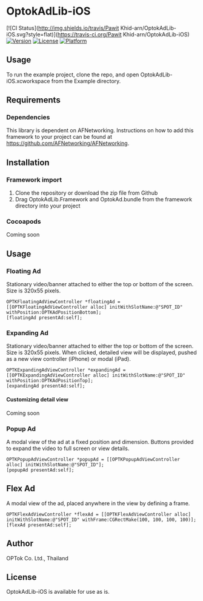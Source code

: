 # OptokAdLib-iOS

[![CI Status](http://img.shields.io/travis/Pawit Khid-arn/OptokAdLib-iOS.svg?style=flat)](https://travis-ci.org/Pawit Khid-arn/OptokAdLib-iOS)
[![Version](https://img.shields.io/cocoapods/v/OptokAdLib-iOS.svg?style=flat)](http://cocoadocs.org/docsets/OptokAdLib-iOS)
[![License](https://img.shields.io/cocoapods/l/OptokAdLib-iOS.svg?style=flat)](http://cocoadocs.org/docsets/OptokAdLib-iOS)
[![Platform](https://img.shields.io/cocoapods/p/OptokAdLib-iOS.svg?style=flat)](http://cocoadocs.org/docsets/OptokAdLib-iOS)

## Usage

To run the example project, clone the repo, and open OptokAdLib-iOS.xcworkspace from the Example directory.

## Requirements

### Dependencies

This library is dependent on AFNetworking.  Instructions on how to add this framework to your project can be found at https://github.com/AFNetworking/AFNetworking.  

## Installation

### Framework import

1. Clone the repository or download the zip file from Github
2. Drag OptokAdLib.Framework and OptokAd.bundle from the framework directory into your project

### Cocoapods

  Coming soon

## Usage

### Floating Ad

Stationary video/banner attached to either the top or bottom of the screen.  Size is 320x55 pixels.

```
OPTKFloatingAdViewController *floatingAd = [[OPTKFloatingAdViewController alloc] initWithSlotName:@"SPOT_ID" withPosition:OPTKAdPositionBottom];
[floatingAd presentAd:self];
```

### Expanding Ad

Stationary video/banner attached to either the top or bottom of the screen.  Size is 320x55 pixels. When clicked, detailed view will be displayed, pushed as a new view controller (iPhone) or modal (iPad).

```
OPTKExpandingAdViewController *expandingAd = [[OPTKExpandingAdViewController alloc] initWithSlotName:@"SPOT_ID" withPosition:OPTKAdPositionTop];
[expandingAd presentAd:self];
```

#### Customizing detail view

  Coming soon

### Popup Ad

A modal view of the ad at a fixed position and dimension.  Buttons provided to expand the video to full screen or view details.

```
OPTKPopupAdViewController *popupAd = [[OPTKPopupAdViewController alloc] initWithSlotName:@"SPOT_ID"];
[popupAd presentAd:self];
```

## Flex Ad

A modal view of the ad, placed anywhere in the view by defining a frame.

```
OPTKFlexAdViewController *flexAd = [[OPTKFlexAdViewController alloc] initWithSlotName:@"SPOT_ID" withFrame:CGRectMake(100, 100, 100, 100)];
[flexAd presentAd:self];
```

## Author

OPTok Co. Ltd., Thailand

## License

OptokAdLib-iOS is available for use as is.  

